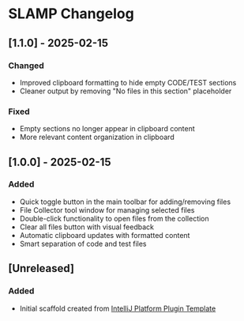<!-- Keep a Changelog guide -> https://keepachangelog.com -->

# SLAMP Changelog

## [1.1.0] - 2025-02-15
### Changed
- Improved clipboard formatting to hide empty CODE/TEST sections
- Cleaner output by removing "No files in this section" placeholder

### Fixed
- Empty sections no longer appear in clipboard content
- More relevant content organization in clipboard

## [1.0.0] - 2025-02-15
### Added
- Quick toggle button in the main toolbar for adding/removing files
- File Collector tool window for managing selected files
- Double-click functionality to open files from the collection
- Clear all files button with visual feedback
- Automatic clipboard updates with formatted content
- Smart separation of code and test files

## [Unreleased]
### Added
- Initial scaffold created from [IntelliJ Platform Plugin Template](https://github.com/JetBrains/intellij-platform-plugin-template)